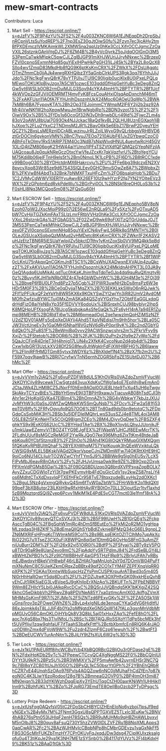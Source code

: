 # mew-smart-contracts

Contributors: Luca

1. Mart Sell - https://escript.online/?s=eJzFV%2F9P4zYU%2F52%2F4u003ZKNC6W6A1EJNEqpDh2DrpSbJnRCpnVLtsSuYodREP%2F7np3EsZ30gJtOiwS0fu%2Fzvn7ec3jcAHy2tmBfPXDEmczIVMKAimkWL2XMWSna2qpUz0hKe3CcLXifrOCCJgmcZzOaVXIL26stznkGAnVjtgDJ%2F6ZM4B%2B4yVc0iyrkZ5oJjdqOOlGnOj3M5S3PenCaTwkMfjpkC5pwCJLZglBJGP91mXHJWUriJJryNNxwc%2Brzex0FZVI0cpnoSExmnNHq85guYiExIHPwHkPgGH31jLJ4Sk%2BYa2L8oQcX8SIlo4wv1ZmqD83MkdHb8fQG9K6ptKsKmCRX%2FZWkX%2FDsUAgqtcOTmZfmmCb0jjAJk4wwgRXHQjbz3Y5aGnbClrkUPS3Rgk3oq76YhhJJjJJdo%2FNc1kgFwyQ8rK78vYTPJIvJTUI9C90Ijgib0ucjKlx8U0jPxeLPQLqMEwqTOKUKIpBjyJzgx7A5CW1ozwcE103gddGfHqjGehYuBc3eDeg8ZnQGw5yt6WSLb0OB2rmDuiMJLG3Sov94cYKA4tmHi%2BPTYTR%2Bf1Ucf4kWVOp2zGFJVilOEMRMTf4myFvK8FcsCouAHxjOIsqApDxnchM46mT%2FxAKFUsn11AOfA7FYHJnIhDsoznhUkX24Moc6OAOeU3qWp%2BWA7kM8h6BA7FypoyKTA%2Bh2Op3TEJoimmCYWmpM2lF6Y2ji2b2qz92AMr4iiVwNKfW2hoXeqwMwuJm1BrwNgbjRp%2BDN3vzot7S%2F2%2F1jOjwV9Ox%2B5%2FfDs1s6OcoGf32iN3vDh9nwbDLrj49ld%2FjwcZLm4s83oV2oAWU8bUal7G93Ok4NJJckac1BaQd1kvBL2QLHU8UznEGXaoh1iBhJXop%2FLu2YkxC2TNDmsM2JR%2BavO6kSe6EbZ17BrwP2DyeuYEHQCZ1%2BxsLsMERznlDCrABLwzinuJrRLZoILWyxG9vQLrbbgsVRHBVD6ztGrDOCIn6gykonVMN%2BnC7lyuJ7EOq7210AUbF61JxZGYbwqCzoC0ABhFoTkOImy1RxS1ARIP7EM4Oc3NdB7sNjpWivdHNUL4uevtwRcH45GV1OLrD4jtZM806pgK21HW44aiYUmo1IPFsTSZVtXdfQFQMQzGYeqNIFzjlAUAQcoau8Jp0qukNReGczOtxcYwVfeJZcxKr7qkVqzfvrU%2BtoYegYCUM75Kdi8b06jeIFTnH9els5t%2Bm0NmoL1K1LcPB%2Fl6D%2B8tRCC1xdev99B0ogO30%2BYDHctdnMX6Hakrcvju%2FU%2FFe6bg39dczxEN2XV8pvcvXpq83Wr85ze9d67S43SIQLEev0GHC9mvSOwZe8A7%2BWpbxZtB%2FKVwBf4AbdTs32Bnk7bNMXFTxuHFcZm%2FO6bsalqHob%2BDu71C2JVMyCdWWV10ER1YvuAwv8X26EF10Iz9wHYzrP2fq7YN2YOIteEVz3WX%2FzGPptm6zdRvkPdeWu%2BGrPvj0OL%2BNSkf8reOH0LoS3b%2F0sHLI8Nq3MCQoqSm08%2FQsGu60H

2. Mart ESCROW Sell - https://escript.online/?s=eJzFV%2F9P4zYU%2F52%2F4u003ZKNC6W6g1EJNEqpho5BV8pNEzoh07olW2JXscMoiP99z07i2E56wE2nRQLa9%2Fx5Xz%2FvOTxuAD5bW7CvHjjiTGZkKmFAxTSLlzLmrFRtbVVHz0hKe3CcLXifrOCCJgmcZzOaVXoL26stznkGAs%2FGbAGS%2F02ZwD9wk69oFlXITzQTGrUddaJOJT3M5S3PenCaTwkMfjhkC5pwCJLZglBJGP9lmXHJWUriJJryNNxwc%2Brzex0FZVI0cpnoSExmnNHq85guYiExICN4jyFwjL56Rlk8pSfMNTH%2B0IOLeJGSUcaXSqbqQzMjMud2vHMDetc8tKsKmCRX%2FZWkn1F2KASV2uHJzEtzTBN6R5iESUaYwIpjIZv5bkctDTthy1yKntZoxSb0VV9MQ4kk5pBdo%2FNc1kgFwyQ8rK78vYRPJIvJTUI9C90Ijgib0ucjKlx8VUjPxeLPQLqMEwqTOKUKIpBjyJzg%2B7A5CW1ozwcE103gddGfHqjGehYuBc3eDeg8ZnQGw5yt6WSLb0OB2rmDuiMJLG3Sov94cYKA4tmHi%2BPTYTR%2Bf1WIP0cLKnU75rAkqxQnCGKmJn8T5C1l%2BCsWhUXADwxnEXVAUp4zuQkcz2T%2FxAKVUun11AOfA7FYHJnIhDsoznhUkX24MkIdnAHPKT3L03JA9yGeQ1Agdq6UqMjkALqdTuc0hKaKJhim1hqTdpTeGJp4dq9quRuQXmztyRj0z%2BuyyfiKJHI1pNRbORZ4r47e4GbWDvHWC%2BJGH4M3e%2FOj39L%2BbveP6fBU0LP7nd8Pz27p5Cgb%2FPWR3uwNH2bDs8msPz6W3eHDr5M0F3%2B%2BCe0qDyjjaTMqZX%2B703EKKLkkSWsO6nRQJwk%2Flf1zPFUkxQF2eYpYh8WR5KX6x9KOkYSwZYI2wjYn3iR82UmV2AvdOMMOfh2wfziuBYWCTuj0MxZmASKa84QSZgVYGsYhx72ObtFEaGGLxdqGdrHdFizO8aiYeN8xYp35FfEDVVY6odoUx%2BlSrqxhCUJ98bvbIyr2lhpSK8MQHpUFfXsogFA7BlJcg5kqbgkqAsSfeGaQk%2Fs6yH14rA7a94ER1Zump98MEHB%2BORldTi6w%2BM6pmeadOgL2qe1wwzlmQqHZiMSzNZFU2dZ1DV01AMFs5oEqXeDIAYIi4Ahd5TXpVNEdisI7m9Hh5hor%2BLa05CJW3VctUneEv3v1Ga0MHSNhaIf8VGzNV6dRvP0prl9vK%2Bc2ndZGbYG6dQkO%2Fu8S1F%2BeWmiBq0vvv29ACWSnzwcshrs2m%2FkrVFvy9sXxjZr%2FStetob%2BOOR6i%2B%2FJK%2BU2uPn2x2fq9e27vWq%2Fd5QaJcCFinR4DrleT3jH4hnjg17LUN4v2XfkK4CvcoNup2d4gb4dt%2BqqCxw1xlbGR13UzLkXV28Df2SG8feu9JhWgklrFdFiXWHlBFHG%2B6IawwP%2FljnjRFfHMDTGm85ytvx3WDY6z%2BhXldef1N4%2BzX7fb2m2U%2F59X7oqv9jawB%2BRl7CryfwVTnN5prnhZOGR5bFqZE1SUbtDJ07%2B6hMc%2F

3. Mart Offer - https://escript.online/?s=eJyVVm1v2jAQ%2Fs6vuPZDFW8dULS1KhOVRls0VAZdoZsmVFVucWi2kKDYICjlv89vcewkTCwSgtzd43vuxXdsKsCfWg1a4oE7EpIljhj8wEmAn0JCtaJWk4ZLHMI8CZ5JNxrFf0hEm9AOpl0OUE8Lhte9TvXu41iJH6pTwgySkjAkyTCYzvBtEs%2BbYH5myE9jI3TBPiH9xawJvTiacuvAB08hTsdCJI3hAhr1er2HoKgiISVKa47ElBIm4%2BhOmnAZh%2BG4vWbkwY7kbJzJXUJJvMYhW3cI0aSsJ0WfZwQMbkKW5SmQuNsb7%2FDcv%2Fw2a581fj53epT0V6ffv%2FRfyOgyufp9Q57OO6%2BTTn80ad9ds0bn9etotqC%2FDpGdqCsSxbMiK3H%2BSb3u5IDFDIelMQhrLwsS3usSZJ4e8TML4oj3AM8O5LE8Zt5FKnNeHTk5COiQ98IgmZCEo%2BM4JDiyvOqDee%2FBSZXF4ghkYS9x9ExK0S62UcC%2BYHqdTAe%2BX%2BpX1oybLQhvJJUonikJFu1mkUawEZemvViTBOZ4TYG9EJgFEX%2FlWapW1JHCJf8EEwMcrTK%2FLdhUUuf8sMGCzReMGlF2YwRkJQgO7ke396Mhz6ZjxTtKm4BtdeJaBebKqu80YCbfStzmzB3%2FZShOo%2BAh41KG8IOQkYRMupGIXMXQgm5fQKpKyRPtBUIttQhaF%2BYEXhWhqM757YlpIKouqk3hQEeWVxjktuLQkCWSlG9xMLEL5BKsklVAGd2DkorVspeCJnjZMDmWFw7l4OKRttXHE9HC9oiCo6NU14CLljuIrTO2WZwCYhfTYmSJ9%2BBlWe9g5lg0hEU5v7LcX5FlPvMbJ6eavR8nOAxV%2Fv%2FJHJyUmsa0wk9le9ZE%2B9Oxp2DxykPPXmVdPGMsB5Daj%2B%2F09DQSBDUzqo3Q8brdXVPPsyaZppBOLk7AyyZZxuCDGWloTzYI3t7gwPKEymvHb4FdOsGlcCdV1sy2kwZS87nsLiY4os6MdhtCTxXdDxsvlqPTXEfHFkCr958TyE78tqxzudeBLxvHs2zdOXKc1%2BguL5Nz4gVxmgQjRykvQ4Sm6fTyW0aZbtW%2FHrW8rK2p19dQXtl99peF3bXB8utqr23lLKtiH9wRfxHtHAvlRYB0tOn70LL3OjoutSzr1tyf1axhd5zB9MpztqrdSQj9Zyep6Pcvv1MklM1kE4PdE5vCGT7mct03le1fmf18rA%3D%3D

4. Mart ESCROW Offer - https://escript.online/?s=eJyVVm1v2jAQ%2Fs6vuPVDFW8dULS1KxOVRls0VAZdoZsmVFVucWi2kKDYICjlv89vceyQTCxSVXJ3j%2B%2B5F99lUwH%2B1GrQEg%2FckpAsccTgB04C%2FBgSqhW1mjRc4hDmSfBEutEo%2FkMi2oR2MO1ygHpaMLzqdaq3H8ZKfF%2BdEmaQlIQhSYbBdIZvknjeBPMzQ34cG6EL9gnpL2ZN6MXRlFsHPngKcTIWImkM59Co1%2Bs9BLsqElKitOZITClhMo7upAkXcRiO22tG7u1ITseZ3CX0uFiXBWPQn8qiSeI1Dtm6Q4iOyHpS8FnG3uAmZFniUuBurr2DM%2F%2Fi26x92vj51OlR0l%2BdfP%2FSfyaji%2BTy9zV5POu8TDr90aR9e8UanZevo9mC%2FjpAdpYvSRTPdlmJ84%2FrdSeBLGY4LIxBWHtZkPBO1y%2Fz9ICfWBBHvIF4aiGP5THzFlRp9%2BrIyUFAh7yRBsmEJBwdxyHBkeVVH8wbF46rLBZHIAt7gaMnUoh2sY0d7DOmV8l04PuFfmXNuNmC8C5UieKZkmDRqxZpBBtx49qif2CO1xTYM4FZEPFXnqVqRR0pXPK%2FYGKAo1XmtwWbSuqcHzZYsPmCUSPKrpuArATBwd3o5m405Nl0rHhHaROwrY5dq8Dcd%2FU%2FDZjJtwK3OXPHfxGK09jxkHEpQvhByEhCJt1IRK5iaEG3LyBVpeSJ9gKhlloErXNzAq%2BKUFTn%2FPbENBBVF9Wm8EZHllcY5Lbi0JAlkpRvcDCxC%2BQSrJJVQBndg5KK1bKXgiZ42SQ6khcO5eDikbbVh2PRwvZ8g8PDVNeA85Y7xa0ztlmcAmIX02JkiffgZVmXMHMsGsKimF9R7i%2FJMp%2F5jZNTzd6PExyGKv%2F%2FZA5OSk1jWuGnsj1rov3p2FOweOWhZ6%2ByLp4xlgNILde3enoaCYKaGdVG6HjdltfU86xJpimkk4sT8LJJljF4b0Ya2pMNgtdXeGN5QsW147fALp3gsnMnVdbMtpMGUvO56C4mOKLOjHYbQk8V3Q8bL5aj01xHxxZAq%2FefE8hO%2FLaoc7nXgS8bx7Ns3TlylNfoLi%2BSc%2BI74jQJRo5SXoYITdPp5bcMEk3hft5UVPfIjyi1zqw9qhfaUF7ifTaahS3bafkFttf%2BctbXbmfcEn8RlQ6K4rJAOuz0DWnZmx4dFVoW9W%2Fu2zdr4ZIzmF6Czp61ewuh%2F%2BwtFf3%2BDeEUCWVTurAnNjtn%2BJjLlY9tZfsXUL6W2g%3D%3D

5. Tier Lock - https://escript.online/?s=eJx1kU1PAjEURff8ihcWCBuYcb4XbBQ0RBcG2BljOu3r0FDase2gE%2BN%2FdxiHqKDb25vTc%2FPeewCTCcyQC4XgNggMS22F0%2BbCQlnlUlDYYt3U9kR%2BPz5U%2BR3WMIXV%2FP5mvAwfb42uyrnEHSr3NC7Q9c7IBl8qYZCB01tUsJh10GO%2BPsQL1kC50bsrYtGPh%2F2YBhEhQRbRhCZR7vE44UnqhSzOAo976PvIs4AGQZow6nNC0jjMUhaFhCdZfEn7o87keoN0C4K3LlwY6zoRodoo128g7B%2BmneaG2OVP0%2BP4tmOH3mj87MN0ejqn%2B33dYKlWzhDqgEipXy3YEhUTqgCtZH00axrKNiWh1UHHikI1Inn9%2BzhfUKLY%2BZp%2FJpRG73EmdTE8OeIIBoOzcb2PTyDPsgc%3D

6. Lottery Prize Redeem - https://escript.online/?s=eJxtUsFqg0AQvfsV05tC2FDoSbCHlBYCIZHEnEIoNo6yzboj7lpsJf9edyNGEx%2B4yMx7M%2FNmt3GgxU8sQPPTGXVEZ5TLxIc3EuKw%2BNV4hAB276sPtn053IJHlqF2enH78SQs%2BR9uMUHMo9qHBZHAWLbyxvIM5nOIbJ8%2B0quv8aFsuQ730Y5hzZVW0IDLZVFZRu1B8NqXMLApps30aqCwAR%2Fc2%2BAzWJHMvIcCBpbNPp8hCMbrGDEvzu1vaGxNkFf5F8G3OScMlrFUKZbTmzHY7CPrOKUyFqJxqdJDw3dsg47CipIKUlxzksalgqfu0u4T3tjKpJe29ya1K3NH7ME1zSYSnb0%2B4117dYUVz%2FI4bKdxH9%2BK51z%2BAaD1tGk%3D
